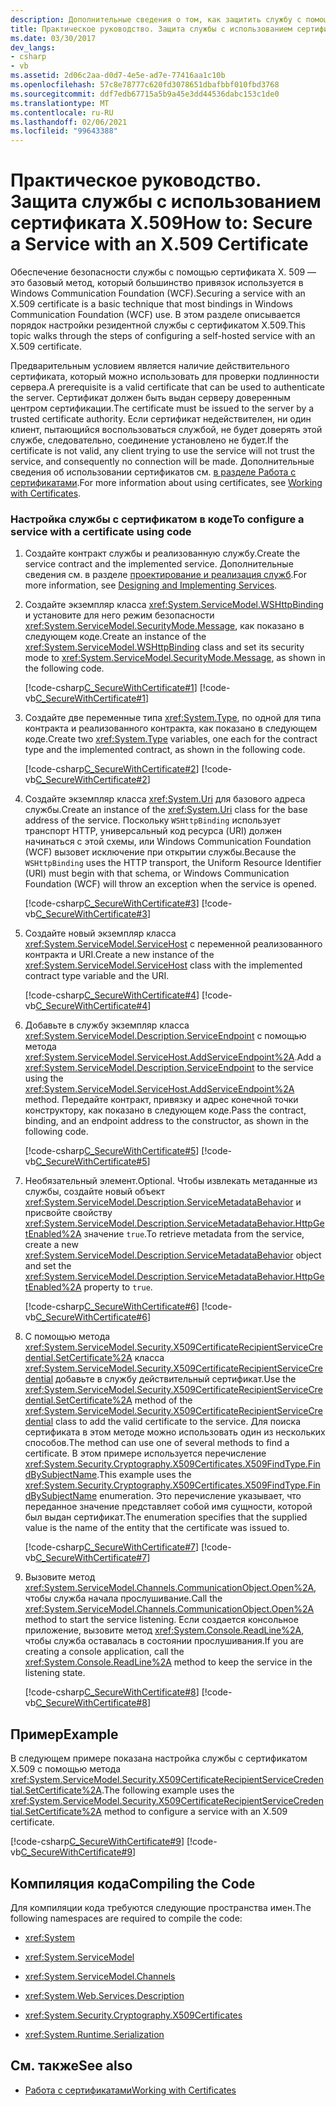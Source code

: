 ```yaml
---
description: Дополнительные сведения о том, как защитить службу с помощью сертификата X. 509.
title: Практическое руководство. Защита службы с использованием сертификата X.509
ms.date: 03/30/2017
dev_langs:
- csharp
- vb
ms.assetid: 2d06c2aa-d0d7-4e5e-ad7e-77416aa1c10b
ms.openlocfilehash: 57c8e78777c620fd3078651dbafbbf010fbd3768
ms.sourcegitcommit: ddf7edb67715a5b9a45e3dd44536dabc153c1de0
ms.translationtype: MT
ms.contentlocale: ru-RU
ms.lasthandoff: 02/06/2021
ms.locfileid: "99643388"
---
```

# <a name="how-to-secure-a-service-with-an-x509-certificate"></a><span data-ttu-id="10b66-103">Практическое руководство. Защита службы с использованием сертификата X.509</span><span class="sxs-lookup"><span data-stu-id="10b66-103">How to: Secure a Service with an X.509 Certificate</span></span>

<span data-ttu-id="10b66-104">Обеспечение безопасности службы с помощью сертификата X. 509 — это базовый метод, который большинство привязок используется в Windows Communication Foundation (WCF).</span><span class="sxs-lookup"><span data-stu-id="10b66-104">Securing a service with an X.509 certificate is a basic technique that most bindings in Windows Communication Foundation (WCF) use.</span></span> <span data-ttu-id="10b66-105">В этом разделе описывается порядок настройки резидентной службы с сертификатом X.509.</span><span class="sxs-lookup"><span data-stu-id="10b66-105">This topic walks through the steps of configuring a self-hosted service with an X.509 certificate.</span></span>  
  
 <span data-ttu-id="10b66-106">Предварительным условием является наличие действительного сертификата, который можно использовать для проверки подлинности сервера.</span><span class="sxs-lookup"><span data-stu-id="10b66-106">A prerequisite is a valid certificate that can be used to authenticate the server.</span></span> <span data-ttu-id="10b66-107">Сертификат должен быть выдан серверу доверенным центром сертификации.</span><span class="sxs-lookup"><span data-stu-id="10b66-107">The certificate must be issued to the server by a trusted certificate authority.</span></span> <span data-ttu-id="10b66-108">Если сертификат недействителен, ни один клиент, пытающийся воспользоваться службой, не будет доверять этой службе, следовательно, соединение установлено не будет.</span><span class="sxs-lookup"><span data-stu-id="10b66-108">If the certificate is not valid, any client trying to use the service will not trust the service, and consequently no connection will be made.</span></span> <span data-ttu-id="10b66-109">Дополнительные сведения об использовании сертификатов см. [в разделе Работа с сертификатами](working-with-certificates.md).</span><span class="sxs-lookup"><span data-stu-id="10b66-109">For more information about using certificates, see [Working with Certificates](working-with-certificates.md).</span></span>  
  
### <a name="to-configure-a-service-with-a-certificate-using-code"></a><span data-ttu-id="10b66-110">Настройка службы с сертификатом в коде</span><span class="sxs-lookup"><span data-stu-id="10b66-110">To configure a service with a certificate using code</span></span>  
  
1. <span data-ttu-id="10b66-111">Создайте контракт службы и реализованную службу.</span><span class="sxs-lookup"><span data-stu-id="10b66-111">Create the service contract and the implemented service.</span></span> <span data-ttu-id="10b66-112">Дополнительные сведения см. в разделе [проектирование и реализация служб](../designing-and-implementing-services.md).</span><span class="sxs-lookup"><span data-stu-id="10b66-112">For more information, see [Designing and Implementing Services](../designing-and-implementing-services.md).</span></span>  
  
2. <span data-ttu-id="10b66-113">Создайте экземпляр класса <xref:System.ServiceModel.WSHttpBinding> и установите для него режим безопасности <xref:System.ServiceModel.SecurityMode.Message>, как показано в следующем коде.</span><span class="sxs-lookup"><span data-stu-id="10b66-113">Create an instance of the <xref:System.ServiceModel.WSHttpBinding> class and set its security mode to <xref:System.ServiceModel.SecurityMode.Message>, as shown in the following code.</span></span>  
  
     [!code-csharp[C_SecureWithCertificate#1](../../../../samples/snippets/csharp/VS_Snippets_CFX/c_securewithcertificate/cs/source.cs#1)]
     [!code-vb[C_SecureWithCertificate#1](../../../../samples/snippets/visualbasic/VS_Snippets_CFX/c_securewithcertificate/vb/source.vb#1)]  
  
3. <span data-ttu-id="10b66-114">Создайте две переменные типа <xref:System.Type>, по одной для типа контракта и реализованного контракта, как показано в следующем коде.</span><span class="sxs-lookup"><span data-stu-id="10b66-114">Create two <xref:System.Type> variables, one each for the contract type and the implemented contract, as shown in the following code.</span></span>  
  
     [!code-csharp[C_SecureWithCertificate#2](../../../../samples/snippets/csharp/VS_Snippets_CFX/c_securewithcertificate/cs/source.cs#2)]
     [!code-vb[C_SecureWithCertificate#2](../../../../samples/snippets/visualbasic/VS_Snippets_CFX/c_securewithcertificate/vb/source.vb#2)]  
  
4. <span data-ttu-id="10b66-115">Создайте экземпляр класса <xref:System.Uri> для базового адреса службы.</span><span class="sxs-lookup"><span data-stu-id="10b66-115">Create an instance of the <xref:System.Uri> class for the base address of the service.</span></span> <span data-ttu-id="10b66-116">Поскольку `WSHttpBinding` использует транспорт HTTP, универсальный код ресурса (URI) должен начинаться с этой схемы, или Windows Communication Foundation (WCF) вызовет исключение при открытии службы.</span><span class="sxs-lookup"><span data-stu-id="10b66-116">Because the `WSHttpBinding` uses the HTTP transport, the Uniform Resource Identifier (URI) must begin with that schema, or Windows Communication Foundation (WCF) will throw an exception when the service is opened.</span></span>  
  
     [!code-csharp[C_SecureWithCertificate#3](../../../../samples/snippets/csharp/VS_Snippets_CFX/c_securewithcertificate/cs/source.cs#3)]
     [!code-vb[C_SecureWithCertificate#3](../../../../samples/snippets/visualbasic/VS_Snippets_CFX/c_securewithcertificate/vb/source.vb#3)]  
  
5. <span data-ttu-id="10b66-117">Создайте новый экземпляр класса <xref:System.ServiceModel.ServiceHost> с переменной реализованного контракта и URI.</span><span class="sxs-lookup"><span data-stu-id="10b66-117">Create a new instance of the <xref:System.ServiceModel.ServiceHost> class with the implemented contract type variable and the URI.</span></span>  
  
     [!code-csharp[C_SecureWithCertificate#4](../../../../samples/snippets/csharp/VS_Snippets_CFX/c_securewithcertificate/cs/source.cs#4)]
     [!code-vb[C_SecureWithCertificate#4](../../../../samples/snippets/visualbasic/VS_Snippets_CFX/c_securewithcertificate/vb/source.vb#4)]  
  
6. <span data-ttu-id="10b66-118">Добавьте в службу экземпляр класса <xref:System.ServiceModel.Description.ServiceEndpoint> с помощью метода <xref:System.ServiceModel.ServiceHost.AddServiceEndpoint%2A>.</span><span class="sxs-lookup"><span data-stu-id="10b66-118">Add a <xref:System.ServiceModel.Description.ServiceEndpoint> to the service using the <xref:System.ServiceModel.ServiceHost.AddServiceEndpoint%2A> method.</span></span> <span data-ttu-id="10b66-119">Передайте контракт, привязку и адрес конечной точки конструктору, как показано в следующем коде.</span><span class="sxs-lookup"><span data-stu-id="10b66-119">Pass the contract, binding, and an endpoint address to the constructor, as shown in the following code.</span></span>  
  
     [!code-csharp[C_SecureWithCertificate#5](../../../../samples/snippets/csharp/VS_Snippets_CFX/c_securewithcertificate/cs/source.cs#5)]
     [!code-vb[C_SecureWithCertificate#5](../../../../samples/snippets/visualbasic/VS_Snippets_CFX/c_securewithcertificate/vb/source.vb#5)]  
  
7. <span data-ttu-id="10b66-120">Необязательный элемент.</span><span class="sxs-lookup"><span data-stu-id="10b66-120">Optional.</span></span> <span data-ttu-id="10b66-121">Чтобы извлекать метаданные из службы, создайте новый объект <xref:System.ServiceModel.Description.ServiceMetadataBehavior> и присвойте свойству <xref:System.ServiceModel.Description.ServiceMetadataBehavior.HttpGetEnabled%2A> значение `true`.</span><span class="sxs-lookup"><span data-stu-id="10b66-121">To retrieve metadata from the service, create a new <xref:System.ServiceModel.Description.ServiceMetadataBehavior> object and set the <xref:System.ServiceModel.Description.ServiceMetadataBehavior.HttpGetEnabled%2A> property to `true`.</span></span>  
  
     [!code-csharp[C_SecureWithCertificate#6](../../../../samples/snippets/csharp/VS_Snippets_CFX/c_securewithcertificate/cs/source.cs#6)]
     [!code-vb[C_SecureWithCertificate#6](../../../../samples/snippets/visualbasic/VS_Snippets_CFX/c_securewithcertificate/vb/source.vb#6)]  
  
8. <span data-ttu-id="10b66-122">С помощью метода <xref:System.ServiceModel.Security.X509CertificateRecipientServiceCredential.SetCertificate%2A> класса <xref:System.ServiceModel.Security.X509CertificateRecipientServiceCredential> добавьте в службу действительный сертификат.</span><span class="sxs-lookup"><span data-stu-id="10b66-122">Use the <xref:System.ServiceModel.Security.X509CertificateRecipientServiceCredential.SetCertificate%2A> method of the <xref:System.ServiceModel.Security.X509CertificateRecipientServiceCredential> class to add the valid certificate to the service.</span></span> <span data-ttu-id="10b66-123">Для поиска сертификата в этом методе можно использовать один из нескольких способов.</span><span class="sxs-lookup"><span data-stu-id="10b66-123">The method can use one of several methods to find a certificate.</span></span> <span data-ttu-id="10b66-124">В этом примере используется перечисление <xref:System.Security.Cryptography.X509Certificates.X509FindType.FindBySubjectName>.</span><span class="sxs-lookup"><span data-stu-id="10b66-124">This example uses the <xref:System.Security.Cryptography.X509Certificates.X509FindType.FindBySubjectName> enumeration.</span></span> <span data-ttu-id="10b66-125">Это перечисление указывает, что переданное значение представляет собой имя сущности, которой был выдан сертификат.</span><span class="sxs-lookup"><span data-stu-id="10b66-125">The enumeration specifies that the supplied value is the name of the entity that the certificate was issued to.</span></span>  
  
     [!code-csharp[C_SecureWithCertificate#7](../../../../samples/snippets/csharp/VS_Snippets_CFX/c_securewithcertificate/cs/source.cs#7)]
     [!code-vb[C_SecureWithCertificate#7](../../../../samples/snippets/visualbasic/VS_Snippets_CFX/c_securewithcertificate/vb/source.vb#7)]  
  
9. <span data-ttu-id="10b66-126">Вызовите метод <xref:System.ServiceModel.Channels.CommunicationObject.Open%2A>, чтобы служба начала прослушивание.</span><span class="sxs-lookup"><span data-stu-id="10b66-126">Call the <xref:System.ServiceModel.Channels.CommunicationObject.Open%2A> method to start the service listening.</span></span> <span data-ttu-id="10b66-127">Если создается консольное приложение, вызовите метод <xref:System.Console.ReadLine%2A>, чтобы служба оставалась в состоянии прослушивания.</span><span class="sxs-lookup"><span data-stu-id="10b66-127">If you are creating a console application, call the <xref:System.Console.ReadLine%2A> method to keep the service in the listening state.</span></span>  
  
     [!code-csharp[C_SecureWithCertificate#8](../../../../samples/snippets/csharp/VS_Snippets_CFX/c_securewithcertificate/cs/source.cs#8)]
     [!code-vb[C_SecureWithCertificate#8](../../../../samples/snippets/visualbasic/VS_Snippets_CFX/c_securewithcertificate/vb/source.vb#8)]  
  
## <a name="example"></a><span data-ttu-id="10b66-128">Пример</span><span class="sxs-lookup"><span data-stu-id="10b66-128">Example</span></span>  

 <span data-ttu-id="10b66-129">В следующем примере показана настройка службы с сертификатом X.509 с помощью метода <xref:System.ServiceModel.Security.X509CertificateRecipientServiceCredential.SetCertificate%2A>.</span><span class="sxs-lookup"><span data-stu-id="10b66-129">The following example uses the <xref:System.ServiceModel.Security.X509CertificateRecipientServiceCredential.SetCertificate%2A> method to configure a service with an X.509 certificate.</span></span>  
  
 [!code-csharp[C_SecureWithCertificate#9](../../../../samples/snippets/csharp/VS_Snippets_CFX/c_securewithcertificate/cs/source.cs#9)]
 [!code-vb[C_SecureWithCertificate#9](../../../../samples/snippets/visualbasic/VS_Snippets_CFX/c_securewithcertificate/vb/source.vb#9)]  
  
## <a name="compiling-the-code"></a><span data-ttu-id="10b66-130">Компиляция кода</span><span class="sxs-lookup"><span data-stu-id="10b66-130">Compiling the Code</span></span>  

 <span data-ttu-id="10b66-131">Для компиляции кода требуются следующие пространства имен.</span><span class="sxs-lookup"><span data-stu-id="10b66-131">The following namespaces are required to compile the code:</span></span>  
  
- <xref:System>  
  
- <xref:System.ServiceModel>  
  
- <xref:System.ServiceModel.Channels>  
  
- <xref:System.Web.Services.Description>  
  
- <xref:System.Security.Cryptography.X509Certificates>  
  
- <xref:System.Runtime.Serialization>  
  
## <a name="see-also"></a><span data-ttu-id="10b66-132">См. также</span><span class="sxs-lookup"><span data-stu-id="10b66-132">See also</span></span>

- [<span data-ttu-id="10b66-133">Работа с сертификатами</span><span class="sxs-lookup"><span data-stu-id="10b66-133">Working with Certificates</span></span>](working-with-certificates.md)
